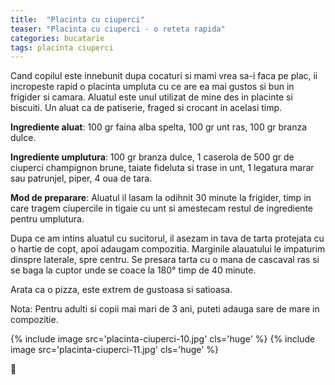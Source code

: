 ```yaml
---
title:  "Placinta cu ciuperci"
teaser: "Placinta cu ciuperci - o reteta rapida"
categories: bucatarie
tags: placinta ciuperci
---
```

Cand copilul este innebunit dupa cocaturi si mami vrea sa-i faca pe plac, ii incropeste rapid o placinta umpluta cu ce are ea mai gustos si bun in frigider si camara.
Aluatul este unul utilizat de mine des in placinte si biscuiti. Un aluat ca de patiserie, fraged si crocant in acelasi timp.

**Ingrediente aluat**: 100 gr faina alba spelta, 100 gr unt ras, 100 gr branza dulce.

**Ingrediente umplutura**: 100 gr branza dulce, 1 caserola de 500 gr de ciuperci champignon brune, taiate fideluta si trase in unt, 1 legatura marar sau patrunjel, piper, 4 oua de tara.

**Mod de preparare**: Aluatul il lasam la odihnit 30 minute la frigider, timp in care tragem ciupercile in tigaie cu unt si amestecam restul de ingrediente pentru umplutura.

Dupa ce am intins aluatul cu sucitorul, il asezam in tava de tarta protejata cu o hartie de copt, apoi adaugam compozitia. Marginile alauatului le impaturim dinspre laterale, spre centru.
Se presara tarta cu o mana de cascaval ras si se baga la cuptor unde se coace la 180° timp de 40 minute.

Arata ca o pizza, este extrem de gustoasa si satioasa.

Nota: Pentru adulti si copii mai mari de 3 ani, puteti adauga sare de mare in compozitie.

{% include image src='placinta-ciuperci-10.jpg' cls='huge' %}
{% include image src='placinta-ciuperci-11.jpg' cls='huge' %}

:sunflower:

